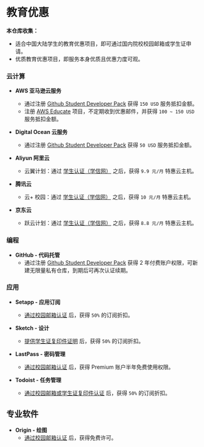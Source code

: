 # 教育优惠

**本仓库收集：**
- 适合中国大陆学生的教育优惠项目，即可通过国内院校校园邮箱或学生证申请。
- 优质教育优惠项目，即服务本身优质且优惠力度可观。

### 云计算

- **AWS 亚马逊云服务**
	- 通过注册 [Github Student Developer Pack][1] 获得 `150 USD` 服务抵扣金额。
	- 注册 [AWS Educate][2] 项目，不定期收到优惠邮件，并获得 `100 ~ 150 USD` 服务抵扣金额。

- **Digital Ocean 云服务**
	- 通过注册 [Github Student Developer Pack][3] 获得 `50 USD` 服务抵扣金额。

- **Aliyun 阿里云**
	- 云翼计划：通过 [学生认证（学信网）][4] 之后，获得 `9.9 元/月` 特惠云主机。

- **腾讯云**
	- 云+ 校园：通过 [学生认证（学信网）][5] 之后，获得 `10 元/月` 特惠云主机。

- **京东云** 
	- 跃云计划：通过 [学生认证（学信网）][6] 之后，获得 `8.8 元/月` 特惠云主机。
### 编程

- **GitHub - 代码托管**
	- 通过注册 [Github Student Developer Pack][7] 获得 2 年付费账户权限，可新建无限量私有仓库，到期后可再次认证续期。



### 应用
- **Setapp - 应用订阅**
	- [通过校园邮箱认证][8] 后，获得 `50%` 的订阅折扣。

- **Sketch - 设计**
	- [提供学生证复印件证明][9] 后，获得 `50%` 的订阅折扣。

- **LastPass - 密码管理**
	- [通过校园邮箱认证][10] 后，获得 Premium 账户半年免费使用权限。

-  **Todoist - 任务管理**
	- [通过校园邮箱或学生证复印件认证][11] 后，获得 `50%` 的订阅折扣。


## 专业软件

- **Origin - 绘图**
	-  [通过校园邮箱认证][12] 后，获得免费许可。

[1]:	https://education.github.com/pack
[2]:	https://www.awseducate.com/Registration
[3]:	https://education.github.com/pack
[4]:	https://promotion.aliyun.com/ntms/campus2017.html
[5]:	https://cloud.tencent.com/act/campus
[6]:	https://www.jdcloud.com/activity/leapcloud
[7]:	https://education.github.com/pack
[8]:	https://setapp.com/educational-discount
[9]:	https://www.sketchapp.com/store/edu/
[10]:	https://lastpass.com/edupromo.php
[11]:	https://todoist.com/education
[12]:	https://www.originlab.com/OriginProLearning.aspx
